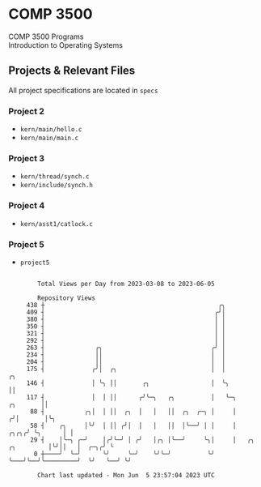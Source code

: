 # COMP 3500
COMP 3500 Programs  
Introduction to Operating Systems  
## Projects & Relevant Files
All project specifications are located in `specs`
### Project 2
- `kern/main/hello.c`
- `kern/main/main.c`
### Project 3
- `kern/thread/synch.c`
- `kern/include/synch.h`
### Project 4
- `kern/asst1/catlock.c`
### Project 5
- `project5`

```

        Total Views per Day from 2023-03-08 to 2023-06-05

        Repository Views
     438 ┼                                                ╭╮
     409 ┤                                               ╭╯│
     380 ┤                                               │ │
     350 ┤                                               │ │
     321 ┤                                               │ │
     292 ┤                                               │ │
     263 ┤              ╭╮                              ╭╯ │
     234 ┤              ││                              │  │
     204 ┤              ││                              │  │
     175 ┤             ╭╯│  ╭╮                          │  │                                    ╭╮
     146 ┤             │ ╰╮ ││       ╭╮                 │  ╰╮                                   ││
     117 ┤             │  │ ││      ╭╯╰─╮   ╭╮          │   ╰─╮                        ╭╮       ││
      88 ┤           ╭╮│  │ ││  ╭╮  │   │   ││  ╭╮  ╭─╮ │     │                       ╭╯│       │╰╮
      58 ┤    ╭╮     │╰╯  │ ││ ╭╯│  │   │   ││  │╰──╯ │ │     │                  ╭╮╭╮╭╯ ╰╮      │ │
      29 ┤    │╰─╮ ╭─╯    │╭╯╰─╯ │ ╭╯   │╭╮ │╰──╯     ╰╮│     │   ╭╮  ╭╮         │╰╯││   │  ╭─╮╭╯ ╰
       0 ┼────╯  ╰─╯      ╰╯     ╰─╯    ╰╯╰─╯          ╰╯     ╰───╯╰──╯╰─────────╯  ╰╯   ╰──╯ ╰╯

        Chart last updated - Mon Jun  5 23:57:04 2023 UTC
        
```
